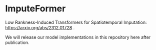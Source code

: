 # ImputeFormer
Low Rankness-Induced Transformers for Spatiotemporal Imputation:
https://arxiv.org/abs/2312.01728 .

We will release our model implementations in this repository here after publication.
